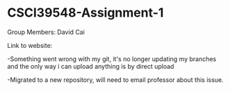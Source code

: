 # CSCI39548-Assignment-1

Group Members: David Cai

Link to website:

-Something went wrong with my git, it's no longer updating my branches and the only way i can upload anything is by direct upload

-Migrated to a new repository, will need to email professor about this issue.